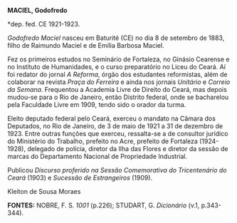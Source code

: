 **MACIEL, Godofredo**

\*dep. fed. CE 1921-1923.

*Godofredo Maciel* nasceu em Baturité (CE) no dia 8 de setembro de 1883,
filho de Raimundo Maciel e de Emília Barbosa Maciel.

Fez os primeiros estudos no Seminário de Fortaleza, no Ginásio Cearense
e no Instituto de Humanidades, e o curso preparatório no Liceu do Ceará.
Aí foi redator do jornal *A Reforma*, órgão dos estudantes reformistas,
além de colaborar na revista *Praça do Ferreira* e ainda nos jornais
*Unitário* e *Correio da Semana*. Frequentou a Academia Livre de Direito
do Ceará, mas depois mudou-se para o Rio de Janeiro, então Distrito
federal, onde se bacharelou pela Faculdade Livre em 1909, tendo sido o
orador da turma.

Eleito deputado federal pelo Ceará, exerceu o mandato na Câmara dos
Deputados, no Rio de Janeiro, de 3 de maio de 1921 a 31 de dezembro de
1923. Entre outras funções que exerceu, ressalta-se a de consultor
jurídico do Ministério do Trabalho, prefeito no Acre, prefeito de
Fortaleza (1924-1928), delegado de polícia, diretor da Ilha das Flores e
diretor da sessão de marcas do Departamento Nacional de Propriedade
Industrial.

Publicou *Discurso proferido na Sessão Comemorativa do Tricentenário do
Ceará* (1903) e *Sucessão de Estrangeiros* (1909).

Kleiton de Sousa Moraes

**FONTES:** NOBRE, F. S. *1001* (p.226); STUDART, G. *Dicionário* (v.1,
p.343-344).
